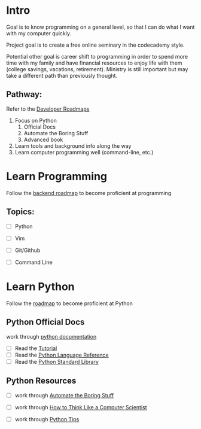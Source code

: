 # Intro

Goal is to know programming on a general level, so that I can do what I want
with my computer quickly.

Project goal is to create a free online seminary in the codecademy style.

Potential other goal is career shift to programming in order to spend more time
with my family and have financial resources to enjoy life with them (college
savings, vacations, retirement). Ministry is still important but may take a
different path than previously thought.

## Pathway:

Refer to the [Developer Roadmaps](https://roadmap.sh/)

1. Focus on Python
    1. Official Docs
    2. Automate the Boring Stuff
    3. Advanced book
2. Learn tools and background info along the way
3. Learn computer programming well (command-line, etc.)

# Learn Programming

Follow the [backend roadmap](https://roadmap.sh/backend) to become proficient
at programming

## Topics:
- [ ] Python
- [ ] Vim
- [ ] Git/Github
- [ ] Command Line


# Learn Python

Follow the [roadmap](https://roadmap.sh/python) to become proficient at Python

## Python Official Docs

work through [python documentation](python.org)

- [ ] Read the [Tutorial](https://docs.python.org/3/tutorial/index.html)
- [ ] Read the [Python Language
  Reference](https://docs.python.org/3/reference/index.html#reference-index)
- [ ] Read the [Python Standard
  Library](https://docs.python.org/3/library/index.html#library-index)

## Python Resources
- [ ] work through [Automate the Boring
  Stuff](https://automatetheboringstuff.co)
- [ ] work through [How to Think Like a Computer
  Scientist](http://openbookproject.net/thinkcs/python/english3e/)
- [ ] work through [Python
  Tips](https://book.pythontips.com/en/latest/index.html)

